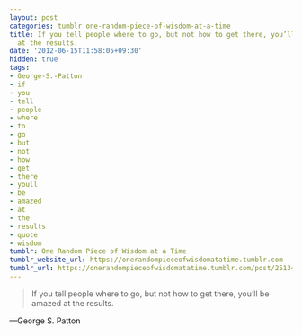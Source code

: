 ```yaml
---
layout: post
categories: tumblr one-random-piece-of-wisdom-at-a-time
title: If you tell people where to go, but not how to get there, you’ll be amazed
  at the results.
date: '2012-06-15T11:58:05+09:30'
hidden: true
tags:
- George-S.-Patton
- if
- you
- tell
- people
- where
- to
- go
- but
- not
- how
- get
- there
- youll
- be
- amazed
- at
- the
- results
- quote
- wisdom
tumblr: One Random Piece of Wisdom at a Time
tumblr_website_url: https://onerandompieceofwisdomatatime.tumblr.com
tumblr_url: https://onerandompieceofwisdomatatime.tumblr.com/post/25134124248/if-you-tell-people-where-to-go-but-not-how-to-get
---
```

> If you tell people where to go, but not how to get there, you’ll be amazed at the results.

—George S. Patton
